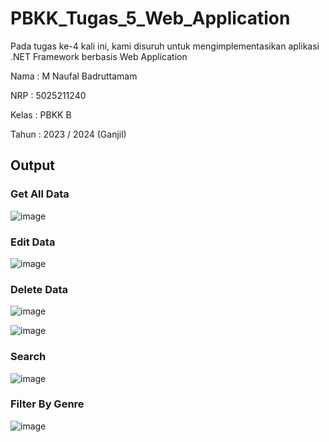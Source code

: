 # PBKK_Tugas_5_Web_Application
Pada tugas ke-4 kali ini, kami disuruh untuk mengimplementasikan aplikasi .NET Framework berbasis Web Application 

Nama    : M Naufal Badruttamam

NRP      : 5025211240

Kelas     : PBKK B

Tahun    : 2023 / 2024 (Ganjil)

## Output
### Get All Data
![image](https://github.com/Caknoooo/PBKK_Tugas_5_Web_Application/assets/92671053/d2604f02-32b1-402c-864e-4c150cd622cb)

### Edit Data
![image](https://github.com/Caknoooo/PBKK_Tugas_5_Web_Application/assets/92671053/18818dec-425e-4a7c-85d5-3cd031f86a82)

### Delete Data
![image](https://github.com/Caknoooo/PBKK_Tugas_5_Web_Application/assets/92671053/c9277d70-035e-4fda-96b3-ac60b59482b5)

![image](https://github.com/Caknoooo/PBKK_Tugas_5_Web_Application/assets/92671053/83c8bc90-1299-4246-9f55-0b9113cd8169)

### Search 
![image](https://github.com/Caknoooo/PBKK_Tugas_5_Web_Application/assets/92671053/51af710a-c988-491b-a3e8-541927d08058)

### Filter By Genre
![image](https://github.com/Caknoooo/PBKK_Tugas_5_Web_Application/assets/92671053/c51451fb-2bf4-4bb8-9f44-4ce3a836f81a)
